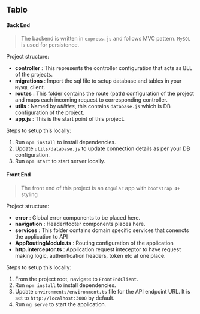 ## Tablo

#### Back End

> The backend is written in `express.js` and follows MVC pattern.
> `MySQL` is used for persistence.

Project structure:

* **controller** : This represents the controller configuration that acts as BLL of the projects.
* **migrations** : Import the sql file to setup database and tables in your `MySQL` client.
* **routes** : This folder contains the route (path) configuration of the project and maps each incoming request to corresponding controller.
* **utils** : Named by _utilities_, this contains `database.js` which is DB configuration of the project.
* **app.js** : This is the start point of this project.

Steps to setup this locally:

1. Run `npm install` to install dependencies.
2. Update `utils/database.js` to update connection details as per your DB configuration.
3. Run `npm start` to start server locally.

#### Front End

> The front end of this project is an `Angular` app with `bootstrap 4+` styling

Project structure:

* **error** : Global error components to be placed here.
* **navigation** : Header/footer components places here.
* **services** : This folder contains domain specific services that conencts the application to API
* **AppRoutingModule.ts** : Routing configuration of the application  
* **http.interceptor.ts** : Application request inteceptor to have request making logic, authentication headers, token etc at one place.

Steps to setup this locally:

1. From the project root, navigate to `FrontEndClient`.
2. Run `npm install` to install dependencies.
3. Update `environments/environment.ts` file for the API endpoint URL. It is set to `http://localhost:3000` by default.
4. Run `ng serve` to start the application.

